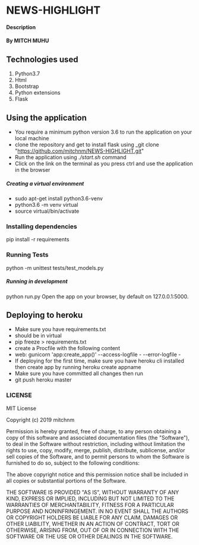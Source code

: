 # NEWS-HIGHLIGHT

#### Description

#### By **MITCH MUHU**



## Technologies used
1. Python3.7
2. Html
3. Bootstrap
4. Python extensions
5. Flask

## Using the application
* You require a minimum python version 3.6 to run the application on your local machine
* clone the repository and get to install flask using _git clone "https://github.com/mitchnm/NEWS-HIGHLIGHT.git"
* Run the application using _./start.sh_ command
* Click on the link on the terminal as you press ctrl and use the application in the browser

##### Creating a virtual environment
* sudo apt-get install python3.6-venv
* python3.6 -m venv virtual
* source virtual/bin/activate
### Installing dependencies
pip install -r requirements
### Running Tests
python -m unittest tests/test_models.py
##### Running in development
python run.py
Open the app on your browser, by default on 127.0.0.1:5000.
## Deploying to heroku
* Make sure you have requirements.txt
* should be in virtual
* pip freeze > requirements.txt
* create a Procfile with the following content
* web: gunicorn 'app:create_app()' --access-logfile - --error-logfile -
* If deploying for the first time, make sure you have heroku cli installed then create app by running
heroku create appname
* Make sure you have committed all changes then run
* git push heroku master

### LICENSE
MIT License

Copyright (c) 2019 mitchnm

Permission is hereby granted, free of charge, to any person obtaining a copy
of this software and associated documentation files (the "Software"), to deal
in the Software without restriction, including without limitation the rights
to use, copy, modify, merge, publish, distribute, sublicense, and/or sell
copies of the Software, and to permit persons to whom the Software is
furnished to do so, subject to the following conditions:

The above copyright notice and this permission notice shall be included in all
copies or substantial portions of the Software.

THE SOFTWARE IS PROVIDED "AS IS", WITHOUT WARRANTY OF ANY KIND, EXPRESS OR
IMPLIED, INCLUDING BUT NOT LIMITED TO THE WARRANTIES OF MERCHANTABILITY,
FITNESS FOR A PARTICULAR PURPOSE AND NONINFRINGEMENT. IN NO EVENT SHALL THE
AUTHORS OR COPYRIGHT HOLDERS BE LIABLE FOR ANY CLAIM, DAMAGES OR OTHER
LIABILITY, WHETHER IN AN ACTION OF CONTRACT, TORT OR OTHERWISE, ARISING FROM,
OUT OF OR IN CONNECTION WITH THE SOFTWARE OR THE USE OR OTHER DEALINGS IN THE
SOFTWARE.